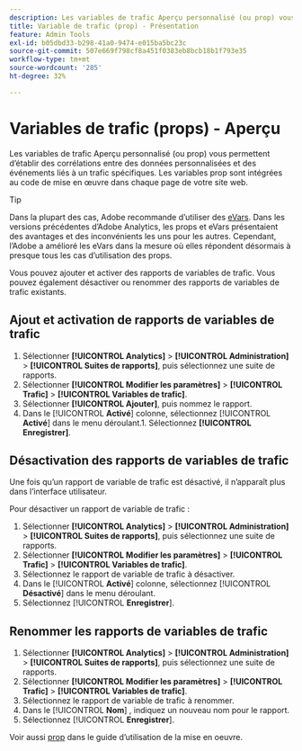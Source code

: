 ```yaml
---
description: Les variables de trafic Aperçu personnalisé (ou prop) vous permettent d’établir des corrélations entre des données personnalisées et des événements liés à un trafic spécifiques. Les variables prop sont intégrées au code de mise en œuvre dans chaque page de votre site web.
title: Variable de trafic (prop) - Présentation
feature: Admin Tools
exl-id: b05dbd33-b298-41a0-9474-e015ba5bc23c
source-git-commit: 507e669f798cf8a451f0383eb8bcb18b1f793e35
workflow-type: tm+mt
source-wordcount: '285'
ht-degree: 32%

---
```


# Variables de trafic (props) - Aperçu

Les variables de trafic Aperçu personnalisé (ou prop) vous permettent d’établir des corrélations entre des données personnalisées et des événements liés à un trafic spécifiques. Les variables prop sont intégrées au code de mise en œuvre dans chaque page de votre site web.

>[!TIP]
>
>Dans la plupart des cas, Adobe recommande d’utiliser des [eVars](/help/implement/vars/page-vars/evar.md). Dans les versions précédentes d’Adobe Analytics, les props et eVars présentaient des avantages et des inconvénients les uns pour les autres. Cependant, l’Adobe a amélioré les eVars dans la mesure où elles répondent désormais à presque tous les cas d’utilisation des props.

Vous pouvez ajouter et activer des rapports de variables de trafic. Vous pouvez également désactiver ou renommer des rapports de variables de trafic existants.

## Ajout et activation de rapports de variables de trafic

1. Sélectionner **[!UICONTROL Analytics]** > **[!UICONTROL Administration]** > **[!UICONTROL Suites de rapports]**, puis sélectionnez une suite de rapports.
1. Sélectionner **[!UICONTROL Modifier les paramètres]** > **[!UICONTROL Trafic]** > **[!UICONTROL Variables de trafic]**.
1. Sélectionner **[!UICONTROL Ajouter]**, puis nommez le rapport.
1. Dans le [!UICONTROL **Activé**] colonne, sélectionnez [!UICONTROL **Activé**] dans le menu déroulant.1. Sélectionnez **[!UICONTROL Enregistrer]**.

## Désactivation des rapports de variables de trafic

Une fois qu’un rapport de variable de trafic est désactivé, il n’apparaît plus dans l’interface utilisateur.

Pour désactiver un rapport de variable de trafic :

1. Sélectionner **[!UICONTROL Analytics]** > **[!UICONTROL Administration]** > **[!UICONTROL Suites de rapports]**, puis sélectionnez une suite de rapports.
1. Sélectionner **[!UICONTROL Modifier les paramètres]** > **[!UICONTROL Trafic]** > **[!UICONTROL Variables de trafic]**.
1. Sélectionnez le rapport de variable de trafic à désactiver.
1. Dans le [!UICONTROL **Activé**] colonne, sélectionnez [!UICONTROL **Désactivé**] dans le menu déroulant.
1. Sélectionnez [!UICONTROL **Enregistrer**].

## Renommer les rapports de variables de trafic

1. Sélectionner **[!UICONTROL Analytics]** > **[!UICONTROL Administration]** > **[!UICONTROL Suites de rapports]**, puis sélectionnez une suite de rapports.
1. Sélectionner **[!UICONTROL Modifier les paramètres]** > **[!UICONTROL Trafic]** > **[!UICONTROL Variables de trafic]**.
1. Sélectionnez le rapport de variable de trafic à renommer.
1. Dans le [!UICONTROL **Nom**] , indiquez un nouveau nom pour le rapport.
1. Sélectionnez [!UICONTROL **Enregistrer**].

Voir aussi [prop](/help/implement/vars/page-vars/prop.md) dans le guide d’utilisation de la mise en oeuvre.
